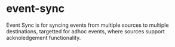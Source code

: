 # event-sync

Event Sync is for syncing events from multiple sources to multiple destinations, 
targetted for adhoc events, where sources support acknoledgement functionality.

